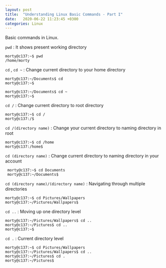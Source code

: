 ```yaml
---
layout: post
title:  "Understanding Linux Basic Commands - Part I"
date:   2020-06-22 11:23:45 +0300
categories: Linux
---
```


Basic commands in Linux.


`pwd` : It shows present working directory 


```
morty@c137:~$ pwd
/home/morty
```


`cd` , `cd ~` : Change current directory to your home directory

```
morty@c137:~/Documents$ cd
morty@c137:~$
```

```
morty@c137:~/Documents$ cd ~
morty@c137:~$
```

`cd /` : Change current directory to root directory

```
morty@c137:~$ cd /
morty@c137:/$
```

`cd /(directory name)` : Change your current directory to naming directory in root

```
morty@c137:~$ cd /home
morty@c137:/home$
```

`cd (directory name)` : Change current directory to naming directory in your account
     
```
 morty@c137:~$ cd Documents
 morty@c137:~/Documents$
 ```

`cd (directory name)/(directory name)` : Navigating through multiple directories

```
morty@c137:~$ cd Pictures/Wallpapers
morty@c137:~/Pictures/Wallpapers$
```

`cd ..` : Moving up one directory level

```
morty@c137:~/Pictures/Wallpapers$ cd ..
morty@c137:~/Pictures$ cd ..
morty@c137:~$
```

`cd .` : Current directory level

```
morty@c137:~$ cd Pictures/Wallpapers
morty@c137:~/Pictures/Wallpapers$ cd ..
morty@c137:~/Pictures$ cd .
morty@c137:~/Pictures$
```





